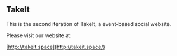 ## TakeIt
This is the second iteration of TakeIt, a event-based social website.

Please visit our website at:

[http://takeit.space](http://takeit.space/)